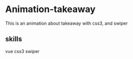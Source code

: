 # Animation-takeaway
This is an animation about takeaway with css3, and swiper
## skills
vue css3 swiper
